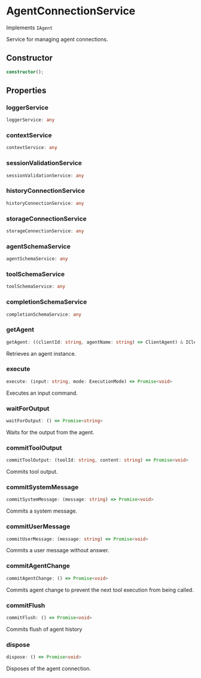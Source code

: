# AgentConnectionService

Implements `IAgent`

Service for managing agent connections.

## Constructor

```ts
constructor();
```

## Properties

### loggerService

```ts
loggerService: any
```

### contextService

```ts
contextService: any
```

### sessionValidationService

```ts
sessionValidationService: any
```

### historyConnectionService

```ts
historyConnectionService: any
```

### storageConnectionService

```ts
storageConnectionService: any
```

### agentSchemaService

```ts
agentSchemaService: any
```

### toolSchemaService

```ts
toolSchemaService: any
```

### completionSchemaService

```ts
completionSchemaService: any
```

### getAgent

```ts
getAgent: ((clientId: string, agentName: string) => ClientAgent) & IClearableMemoize<string> & IControlMemoize<string, ClientAgent>
```

Retrieves an agent instance.

### execute

```ts
execute: (input: string, mode: ExecutionMode) => Promise<void>
```

Executes an input command.

### waitForOutput

```ts
waitForOutput: () => Promise<string>
```

Waits for the output from the agent.

### commitToolOutput

```ts
commitToolOutput: (toolId: string, content: string) => Promise<void>
```

Commits tool output.

### commitSystemMessage

```ts
commitSystemMessage: (message: string) => Promise<void>
```

Commits a system message.

### commitUserMessage

```ts
commitUserMessage: (message: string) => Promise<void>
```

Commits a user message without answer.

### commitAgentChange

```ts
commitAgentChange: () => Promise<void>
```

Commits agent change to prevent the next tool execution from being called.

### commitFlush

```ts
commitFlush: () => Promise<void>
```

Commits flush of agent history

### dispose

```ts
dispose: () => Promise<void>
```

Disposes of the agent connection.
